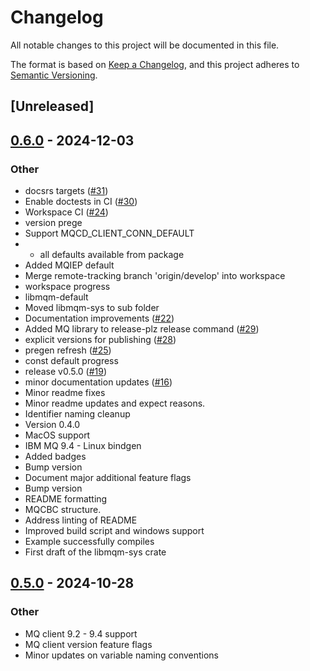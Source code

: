 # Changelog

All notable changes to this project will be documented in this file.

The format is based on [Keep a Changelog](https://keepachangelog.com/en/1.0.0/),
and this project adheres to [Semantic Versioning](https://semver.org/spec/v2.0.0.html).

## [Unreleased]

## [0.6.0](https://github.com/advantic-au/libmqm-sys/compare/v0.5.0...v0.6.0) - 2024-12-03

### Other

- docsrs targets ([#31](https://github.com/advantic-au/libmqm-sys/pull/31))
- Enable doctests in CI ([#30](https://github.com/advantic-au/libmqm-sys/pull/30))
- Workspace CI ([#24](https://github.com/advantic-au/libmqm-sys/pull/24))
- version prege
- Support MQCD_CLIENT_CONN_DEFAULT
- * all defaults available from package
- Added MQIEP default
- Merge remote-tracking branch 'origin/develop' into workspace
- workspace progress
- libmqm-default
- Moved libmqm-sys to sub folder
- Documentation improvements ([#22](https://github.com/advantic-au/libmqm-sys/pull/22))
- Added MQ library to release-plz release command ([#29](https://github.com/advantic-au/libmqm-sys/pull/29))
- explicit versions for publishing ([#28](https://github.com/advantic-au/libmqm-sys/pull/28))
- pregen refresh ([#25](https://github.com/advantic-au/libmqm-sys/pull/25))
- const default progress
- release v0.5.0 ([#19](https://github.com/advantic-au/libmqm-sys/pull/19))
- minor documentation updates ([#16](https://github.com/advantic-au/libmqm-sys/pull/16))
- Minor readme fixes
- Minor readme updates and expect reasons.
- Identifier naming cleanup
- Version 0.4.0
- MacOS support
- IBM MQ 9.4 - Linux bindgen
- Added badges
- Bump version
- Document major additional feature flags
- Bump version
- README formatting
- MQCBC structure.
- Address linting of README
- Improved build script and windows support
- Example successfully compiles
- First draft of the libmqm-sys crate

## [0.5.0](https://github.com/advantic-au/libmqm-sys/compare/v0.4.0...v0.5.0) - 2024-10-28

### Other

- MQ client 9.2 - 9.4 support
- MQ client version feature flags
- Minor updates on variable naming conventions
